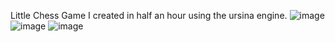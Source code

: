 Little Chess Game I created in half an hour using the ursina engine.
![image](https://github.com/user-attachments/assets/1a8473b1-2445-497e-b5cf-9efe9afd0f87)
![image](https://github.com/user-attachments/assets/b01c78aa-bc15-4699-ac12-6a2f091d6251)
![image](https://github.com/user-attachments/assets/dbc30499-e322-4cb6-9f80-623c3cbe6e17)
